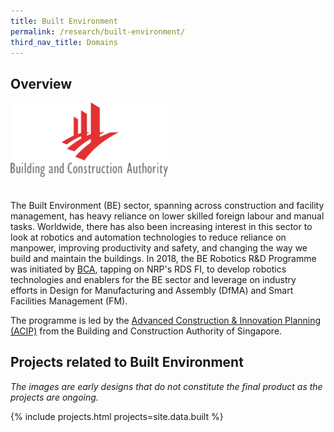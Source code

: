 ```yaml
---
title: Built Environment
permalink: /research/built-environment/
third_nav_title: Domains
---
```

## Overview  
<img style="max-width:50%;margin-bottom:20px;" src="/images/partners/bca.png">

The Built Environment (BE) sector, spanning across construction and facility management, has heavy reliance on lower skilled foreign labour and manual tasks. Worldwide, there has also been increasing interest in this sector to look at robotics and automation technologies to reduce reliance on manpower, improving productivity and safety, and changing the way we build and maintain the buildings. In 2018, the BE Robotics R&D Programme was initiated by [BCA](/who-we-are/abbreviations/#bca), tapping on NRP's RDS FI, to develop robotics technologies and enablers for the BE sector and leverage on industry efforts in Design for Manufacturing and Assembly (DfMA) and Smart Facilities Management (FM).
  
The programme is led by the [Advanced Construction & Innovation Planning (ACIP)](/who-we-are/abbreviations/#acip) from the Building and Construction Authority of Singapore.

## Projects related to Built Environment

*The images are early designs that do not constitute the final product as the projects are ongoing.*

{% include projects.html projects=site.data.built %}
